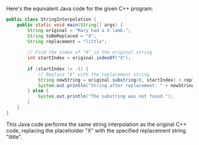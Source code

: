  Here's the equivalent Java code for the given C++ program:

```java
public class StringInterpolation {
    public static void main(String[] args) {
        String original = "Mary had a X lamb.";
        String toBeReplaced = "X";
        String replacement = "little";
        
        // Find the index of "X" in the original string
        int startIndex = original.indexOf("X");
        
        if (startIndex != -1) {
            // Replace "X" with the replacement string
            String newString = original.substring(0, startIndex) + replacement + original.substring(startIndex + toBeReplaced.length());
            System.out.println("String after replacement: " + newString);
        } else {
            System.out.println("The substring was not found.");
        }
    }
}
```

This Java code performs the same string interpolation as the original C++ code, replacing the placeholder "X" with the specified replacement string "little".

